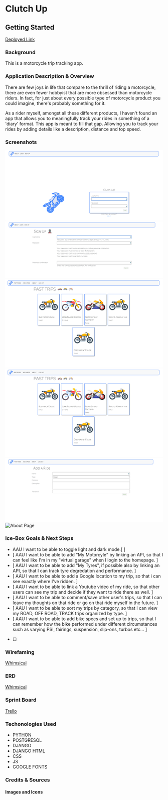 # Clutch Up


## **Getting Started**

[Deployed Link](https://clutchup.herokuapp.com/)


### **Background** 

This is a motorcycle trip tracking app. 

### **Application Description & Overview** 

There are few joys in life that compare to the thrill of riding a motorcycle, there are even fewer hobbyist that are more obsessed than motorcycle riders. In fact, for just about every possible type of motorcycle product you could imagine, there's probably something for it. 

As a rider myself, amongst all these different products, I haven't found an app that allows you to meaningfully track your rides in something of a 'diary' format. This app is meant to fill that gap. Allowing you to track your rides by adding details like a description, distance and top speed.

### **Screenshots**

![Homepage](main_app/static/images/home-page-screenshot.jpeg)
![Sign Up](main_app/static/images/sign-up-screenshot.jpeg)
![Trips Index](main_app/static/images/past-trips-screenshot.png)
![Trips Detail](main_app/static/images/past-trips-screenshot.png)
![Add Trip](main_app/static/images/add-ride-screenshot.png)
![About Page]()


### **Ice-Box Goals & Next Steps** 
- AAU I want to be able to toggle light and dark mode.[ ]
- [ AAU I want to be able to add "My Motorcyle" by linking an API, so that I can feel like I'm in my "virtual garage" when I login to the homepage. ]
- [ AAU I want to be able to add "My Tyres", if possible also by linking an API, so that I can track tyre degredation and performance. ]
- [ AAU I want to be able to add a Google location to my trip, so that i can see exactly where I've ridden. ]
- [ AAU I want to be able to link a Youtube video of my ride, so that other users can see my trip and decide if they want to ride there as well. ]
- [ AAU I want to be able to comment/save other user's trips, so that I can leave my thoughts on that ride or go on that ride myself in the future. ]
- [ AAU I want to be able to sort my trips by category, so that I can view my ROAD, OFF ROAD, TRACK trips organized by type. ]
- [ AAU I want to be able to add bike specs and set up to trips, so that I can remember how the bike performed under different circumstances such as varying PSI, fairings, suspension, slip-ons, turbos etc... ]
- [ ]

### **Wirefaming**

[Whimsical](https://whimsical.com/clutch-up-PvgJT8Pgfc3FdVX8vCq2PE)

### **ERD**

[Whimsical](https://whimsical.com/clutch-up-PvgJT8Pgfc3FdVX8vCq2PE)



### **Sprint Board**

[Trello](https://trello.com/b/gzXOp8jb/clutch-up)

### **Techonologies Used**

- PYTHON
- POSTGRESQL
- DJANGO
- DJANGO HTML 
- CSS 
- JS
- GOOGLE FONTS 


### **Credits & Sources** 

#### Images and Icons

  []()
  

